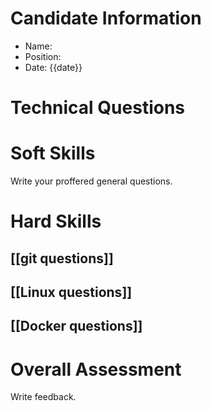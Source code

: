 # Candidate Information
- Name:
- Position:
- Date: {{date}}
# Technical Questions

# Soft Skills

Write your proffered general questions.

# Hard Skills

## [[git questions]]

## [[Linux questions]]

## [[Docker questions]]

# Overall Assessment

Write feedback.